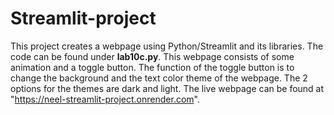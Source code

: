 # Streamlit-project

This project creates a webpage using Python/Streamlit and its libraries. The code can be found under **lab10c.py**. 
This webpage consists of some animation and a toggle button. The function of the toggle button is to change the background and the text color theme of the webpage. The 2 options for the themes are dark and light. The live webpage can be found at "https://neel-streamlit-project.onrender.com".
